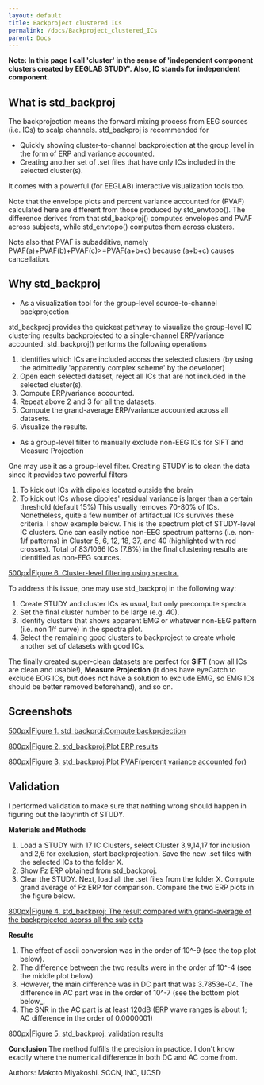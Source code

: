 ```yaml
---
layout: default
title: Backproject clustered ICs
permalink: /docs/Backproject_clustered_ICs
parent: Docs
---
```


**Note: In this page I call 'cluster' in the sense of 'independent
component clusters created by EEGLAB STUDY'. Also, IC stands for
independent component.**

## What is std_backproj

The backprojection means the forward mixing process from EEG sources
(i.e. ICs) to scalp channels. std_backproj is recommended for

  - Quickly showing cluster-to-channel backprojection at the group level
    in the form of ERP and variance accounted.
  - Creating another set of .set files that have only ICs included in
    the selected cluster(s).

It comes with a powerful (for EEGLAB) interactive visualization tools
too.

Note that the envelope plots and percent variance accounted for (PVAF)
calculated here are different from those produced by std_envtopo(). The
difference derives from that std_backproj() computes envelopes and PVAF
across subjects, while std_envtopo() computes them across clusters.

Note also that PVAF is subadditive, namely
PVAF(a)+PVAF(b)+PVAF(c)\>=PVAF(a+b+c) because (a+b+c) causes
cancellation.

## Why std_backproj

  - As a visualization tool for the group-level source-to-channel
    backprojection

std_backproj provides the quickest pathway to visualize the group-level
IC clustering results backprojected to a single-channel ERP/variance
accounted. std_backproj() performs the following operations

1.  Identifies which ICs are included acorss the selected clusters (by
    using the admittedly 'apparently complex scheme' by the developer)
2.  Open each selected dataset, reject all ICs that are not included in
    the selected cluster(s).
3.  Compute ERP/variance accounted.
4.  Repeat above 2 and 3 for all the datasets.
5.  Compute the grand-average ERP/variance accounted across all
    datasets.
6.  Visualize the results.

<!-- end list -->

  - As a group-level filter to manually exclude non-EEG ICs for SIFT and
    Measure Projection

One may use it as a group-level filter. Creating STUDY is to clean the
data since it provides two powerful filters

1.  To kick out ICs with dipoles located outside the brain
2.  To kick out ICs whose dipoles' residual variance is larger than a
    certain threshold (default 15%) This usually removes 70-80% of ICs.
    Nonetheless, quite a few number of artifactual ICs survives these
    criteria. I show example below. This is the spectrum plot of
    STUDY-level IC clusters. One can easily notice non-EEG spectrum
    patterns (i.e. non-1/f patterns) in Cluster 5, 6, 12, 18, 37, and 40
    (highlighted with red crosses). Total of 83/1066 ICs (7.8%) in the
    final clustering results are identified as non-EEG sources.

[500px|Figure 6. Cluster-level filtering using
spectra.](../assets/images/Std_backproj_example.jpg)

To address this issue, one may use std_backproj in the following way:

1.  Create STUDY and cluster ICs as usual, but only precompute spectra.
2.  Set the final cluster number to be large (e.g. 40).
3.  Identify clusters that shows apparent EMG or whatever non-EEG
    pattern (i.e. non 1/f curve) in the spectra plot.
4.  Select the remaining good clusters to backproject to create whole
    another set of datasets with good ICs.

The finally created super-clean datasets are perfect for **SIFT** (now
all ICs are clean and usable\!), **Measure Projection** (it does have
eyeCatch to exclude EOG ICs, but does not have a solution to exclude
EMG, so EMG ICs should be better removed beforehand), and so on.

## Screenshots

[500px|Figure 1. std_backproj:Compute
backprojection](../assets/images/Std_backproj01.png)

[800px|Figure 2. std_backproj:Plot ERP
results](../assets/images/Std_backproj02.png)

[800px|Figure 3. std_backproj:Plot PVAF(percent variance accounted
for)](../assets/images/Std_backproj03.png)

## Validation

I performed validation to make sure that nothing wrong should happen in
figuring out the labyrinth of STUDY.

**Materials and Methods**

1.  Load a STUDY with 17 IC Clusters, select Cluster 3,9,14,17 for
    inclusion and 2,6 for exclusion, start backprojection. Save the new
    .set files with the selected ICs to the folder X.
2.  Show Fz ERP obtained from std_backproj.
3.  Clear the STUDY. Next, load all the .set files from the folder X.
    Compute grand average of Fz ERP for comparison. Compare the two ERP
    plots in the figure below.

[800px|Figure 4. std_backproj: The result compared with grand-average
of the backprojected acorss all the
subjects](../assets/images/Validation1.png)

**Results**

1.  The effect of ascii conversion was in the order of 10^-9 (see the
    top plot below).
2.  The difference between the two results were in the order of 10^-4
    (see the middle plot below).
3.  However, the main difference was in DC part that was 3.7853e-04. The
    difference in AC part was in the order of 10^-7 (see the bottom plot
    below_.
4.  The SNR in the AC part is at least 120dB (ERP wave ranges is about
    1; AC difference in the order of 0.0000001)

[800px|Figure 5. std_backproj: validation
results](../assets/images/Validation2.png)

**Conclusion** The method fulfills the precision in practice. I don't
know exactly where the numerical difference in both DC and AC come from.

Authors: Makoto Miyakoshi. SCCN, INC, UCSD